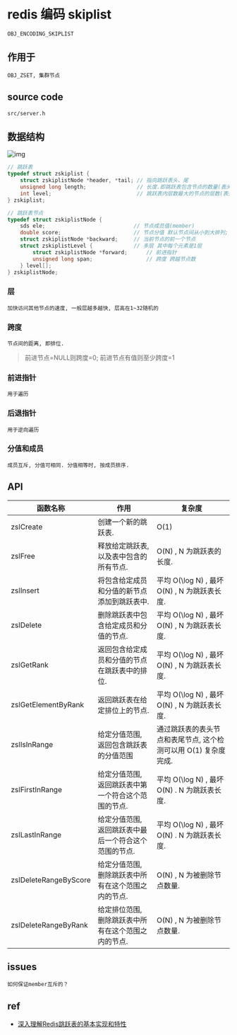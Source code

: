 # redis 编码 skiplist

    OBJ_ENCODING_SKIPLIST

## 作用于

    OBJ_ZSET, 集群节点

## source code

    src/server.h

## 数据结构

![img](res/redis-encoding-skiplist.png)

```c
// 跳跃表
typedef struct zskiplist {
    struct zskiplistNode *header, *tail; // 指向跳跃表头、尾
    unsigned long length;                // 长度.即跳跃表包含节点的数量(表头节点不算在内)
    int level;                           // 跳跃表内层数最大的节点的层数(表头节点的层数不算在内)
} zskiplist;

// 跳跃表节点
typedef struct zskiplistNode {
    sds ele;                            // 节点成员值(member)
    double score;                       // 节点分值 默认节点间从小到大排列; 注意double类型 即十进制15位精度.
    struct zskiplistNode *backward;     // 当前节点的前一个节点
    struct zskiplistLevel {             // 多层 其中每个元素是1层
        struct zskiplistNode *forward;      // 前进指针
        unsigned long span;                 // 跨度 跨越节点数
    } level[];
} zskiplistNode;
```

### 层

    加快访问其他节点的速度, 一般层越多越快, 层高在1~32随机的

### 跨度

    节点间的距离, 即排位.

> 前进节点=NULL则跨度=0; 前进节点有值则至少跨度=1  

### 前进指针

    用于遍历

### 后退指针

    用于逆向遍历

### 分值和成员

    成员互斥, 分值可相同. 分值相等时, 按成员排序.

## API

| 函数名称              | 作用                                                   | 复杂度                                                            |
| --------------------- | ------------------------------------------------------ | ----------------------------------------------------------------- |
| zslCreate             | 创建一个新的跳跃表.                                   | O(1)                                                              |
| zslFree               | 释放给定跳跃表, 以及表中包含的所有节点.               | O(N) ,  N 为跳跃表的长度.                                        |
| zslInsert             | 将包含给定成员和分值的新节点添加到跳跃表中.           | 平均 O(\log N) , 最坏 O(N) ,  N 为跳跃表长度.                    |
| zslDelete             | 删除跳跃表中包含给定成员和分值的节点.                 | 平均 O(\log N) , 最坏 O(N) ,  N 为跳跃表长度.                    |
| zslGetRank            | 返回包含给定成员和分值的节点在跳跃表中的排位.         | 平均 O(\log N) , 最坏 O(N) ,  N 为跳跃表长度.                    |
| zslGetElementByRank   | 返回跳跃表在给定排位上的节点.                         | 平均 O(\log N) , 最坏 O(N) ,  N 为跳跃表长度.                    |
| zslIsInRange          | 给定分值范围, 返回包含跳跃表的分值范围                 | 通过跳跃表的表头节点和表尾节点,  这个检测可以用 O(1) 复杂度完成. |
| zslFirstInRange       | 给定分值范围, 返回跳跃表中第一个符合这个范围的节点.   | 平均 O(\log N) , 最坏 O(N) . N 为跳跃表长度.                    |
| zslLastInRange        | 给定分值范围, 返回跳跃表中最后一个符合这个范围的节点. | 平均 O(\log N) , 最坏 O(N) . N 为跳跃表长度.                    |
| zslDeleteRangeByScore | 给定分值范围, 删除跳跃表中所有在这个范围之内的节点.   | O(N) ,  N 为被删除节点数量.                                      |
| zslDeleteRangeByRank  | 给定排位范围, 删除跳跃表中所有在这个范围之内的节点.   | O(N) ,  N 为被删除节点数量.                                      |

## issues

    如何保证member互斥的？

## ref

- [深入理解Redis跳跃表的基本实现和特性](https://juejin.cn/post/6893072817206591496)